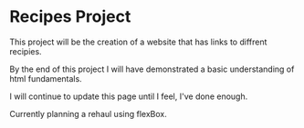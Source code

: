 # Recipes Project 

This project will be the creation of a website that has links to diffrent recipies. 

By the end of this project I will have demonstrated a basic understanding of html fundamentals.

I will continue to update this page until I feel, I've done enough.

Currently planning a rehaul using flexBox.